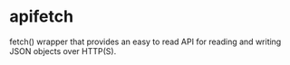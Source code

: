 # apifetch
fetch() wrapper that provides an easy to read API for reading and writing JSON objects over HTTP(S).
